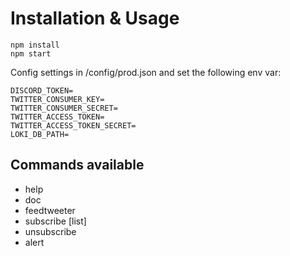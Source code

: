 # Installation & Usage

```
npm install
npm start
```

Config settings in /config/prod.json and set the following env var:
```
DISCORD_TOKEN=
TWITTER_CONSUMER_KEY=
TWITTER_CONSUMER_SECRET=
TWITTER_ACCESS_TOKEN=
TWITTER_ACCESS_TOKEN_SECRET=
LOKI_DB_PATH=
```

## Commands available

- help
- doc
- feedtweeter
- subscribe [list]
- unsubscribe
- alert
